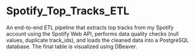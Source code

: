 # Spotify_Top_Tracks_ETL
An end-to-end ETL pipeline that extracts top tracks from my Spotify account using the Spotify Web API, performs data quality checks (null values, duplicate track_ids), and loads the cleaned data into a PostgreSQL database. The final table is visualized using DBeaver.
